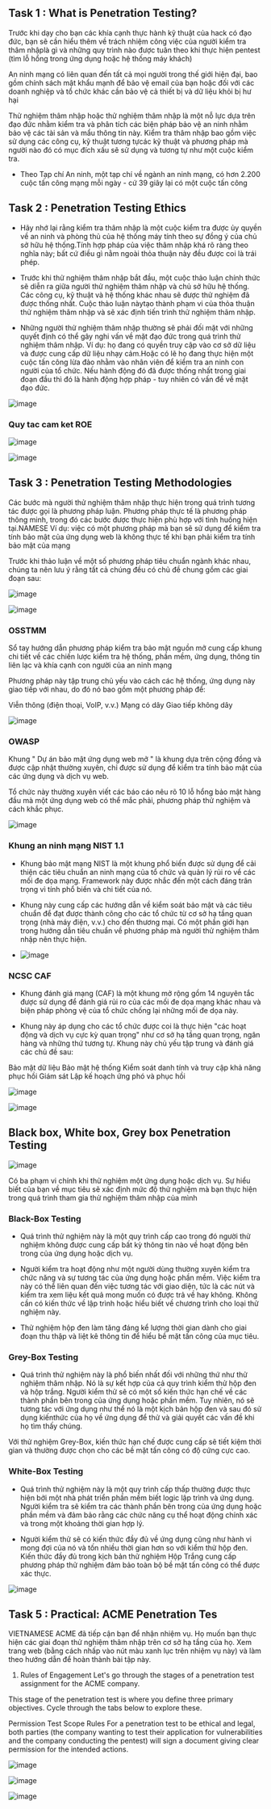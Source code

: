 ## Task 1 : What is Penetration Testing?

Trước khi dạy cho bạn các khía cạnh thực hành kỹ thuật của hack có đạo đức, bạn sẽ cần hiểu thêm về trách nhiệm công việc của người kiểm tra thâm nhậplà gì và những quy trình nào được tuân theo khi thực hiện pentest (tìm lỗ hổng trong ứng dụng hoặc hệ thống máy khách)

An ninh mạng có liên quan đến tất cả mọi người trong thế giới hiện đại, bao gồm chính sách mật khẩu mạnh để bảo vệ email của bạn hoặc đối với các doanh nghiệp và tổ chức khác cần bảo vệ cả thiết bị và dữ liệu khỏi bị hư hại

Thử nghiệm thâm nhập hoặc thử nghiệm thâm nhập là một nỗ lực dựa trên đạo đức nhằm kiểm tra và phân tích các biện pháp bảo vệ an ninh nhằm bảo vệ các tài sản và mẩu thông tin này. Kiểm tra thâm nhập bao gồm việc sử dụng các công cụ, kỹ thuật tương tựcác kỹ thuật và phương pháp mà người nào đó có mục đích xấu sẽ sử dụng và tương tự như một cuộc kiểm tra.

- Theo Tạp chí An ninh, một tạp chí về ngành an ninh mạng, có hơn 2.200 cuộc tấn công mạng mỗi ngày - cứ 39 giây lại có một cuộc tấn công

 ## Task 2 : Penetration Testing Ethics

- Hãy nhớ lại rằng kiểm tra thâm nhập là một cuộc kiểm tra được ủy quyền về an ninh và phòng thủ của hệ thống máy tính theo sự đồng ý của chủ sở hữu hệ thống.Tính hợp pháp của việc thâm nhập khá rõ ràng theo nghĩa này; bất cứ điều gì nằm ngoài thỏa thuận này đều được coi là trái phép.
 
- Trước khi thử nghiệm thâm nhập bắt đầu, một cuộc thảo luận chính thức sẽ diễn ra giữa người thử nghiệm thâm nhập và chủ sở hữu hệ thống. Các công cụ, kỹ thuật và hệ thống khác nhau sẽ được thử nghiệm đã được thống nhất. Cuộc thảo luận nàytạo thành phạm vi của thỏa thuận thử nghiệm thâm nhập và sẽ xác định tiến trình thử nghiệm thâm nhập.

- Những người thử nghiệm thâm nhập thường sẽ phải đối mặt với những quyết định có thể gây nghi vấn về mặt đạo đức trong quá trình thử nghiệm thâm nhập. Ví dụ: họ đang có quyền truy cập vào cơ sở dữ liệu và được cung cấp dữ liệu nhạy cảm.Hoặc có lẽ họ đang thực hiện một cuộc tấn công lừa đảo nhằm vào nhân viên để kiểm tra an ninh con người của tổ chức. Nếu hành động đó đã được thống nhất trong giai đoạn đầu thì đó là hành động hợp pháp - tuy nhiên có vấn đề về mặt đạo đức.

![image](https://github.com/yeuubonn2k4/TRYHACKME/assets/161863346/a9cd78e8-04e1-4327-9101-505560b4f6e1)

### Quy tac cam ket ROE

![image](https://github.com/yeuubonn2k4/TRYHACKME/assets/161863346/0380d397-7d90-404e-8212-9142bf540c83)

![image](https://github.com/yeuubonn2k4/TRYHACKME/assets/161863346/3b8064fc-7b3b-41f1-9bc3-13798c98e8d0)

## Task 3 : Penetration Testing Methodologies

Các bước mà người thử nghiệm thâm nhập thực hiện trong quá trình tương tác được gọi là phương pháp luận. Phương pháp thực tế là phương pháp thông minh, trong đó các bước được thực hiện phù hợp với tình huống hiện tại.NAMESE
Ví dụ: việc có một phương pháp mà bạn sẽ sử dụng để kiểm tra tính bảo mật của ứng dụng web là không thực tế khi bạn phải kiểm tra tính bảo mật của mạng

Trước khi thảo luận về một số phương pháp tiêu chuẩn ngành khác nhau, chúng ta nên lưu ý rằng tất cả chúng đều có chủ đề chung gồm các giai đoạn sau:

![image](https://github.com/yeuubonn2k4/TRYHACKME/assets/161863346/963caad4-bdd3-4173-96de-5c9ff228777b)

![image](https://github.com/yeuubonn2k4/TRYHACKME/assets/161863346/795192c8-b899-4b17-8315-4cc8527a4f99)

### OSSTMM


Sổ tay hướng dẫn phương pháp kiểm tra bảo mật nguồn mở  cung cấp khung chi tiết về các chiến lược kiểm tra hệ thống, phần mềm, ứng dụng, thông tin liên lạc và khía cạnh con người của an ninh mạng


Phương pháp này tập trung chủ yếu vào cách các hệ thống, ứng dụng này giao tiếp với nhau, do đó nó bao gồm một phương pháp để:

Viễn thông (điện thoại, VoIP, v.v.)
Mạng có dây
Giao tiếp không dây

![image](https://github.com/yeuubonn2k4/TRYHACKME/assets/161863346/902b3e19-72df-4dbd-a6b5-bd219f749f79)

### OWASP

Khung " Dự án bảo mật ứng dụng web mở " là khung dựa trên cộng đồng và được cập nhật thường xuyên, chỉ được sử dụng để kiểm tra tính bảo mật của các ứng dụng và dịch vụ web.

Tổ chức này thường xuyên  viết các báo cáo  nêu rõ 10 lỗ hổng bảo mật hàng đầu mà một ứng dụng web có thể mắc phải, phương pháp thử nghiệm và cách khắc phục.

![image](https://github.com/yeuubonn2k4/TRYHACKME/assets/161863346/5411ad8a-2044-4ca7-9ec2-fedde1b28efe)

### Khung an ninh mạng NIST 1.1

- Khung bảo mật mạng NIST là một khung phổ biến được sử dụng để cải thiện các tiêu chuẩn an ninh mạng của tổ chức và quản lý rủi ro về các mối đe dọa mạng. Framework này được nhắc đến một cách đáng trân trọng vì tính phổ biến và chi tiết của nó.

- Khung này cung cấp các hướng dẫn về kiểm soát bảo mật và các tiêu chuẩn để đạt được thành công cho các tổ chức từ cơ sở hạ tầng quan trọng (nhà máy điện, v.v.) cho đến thương mại. Có một phần giới hạn trong hướng dẫn tiêu chuẩn về phương pháp mà người thử nghiệm thâm nhập nên thực hiện.

- ![image](https://github.com/yeuubonn2k4/TRYHACKME/assets/161863346/4350f678-990b-4cdc-93a9-a99d0e4f8849)

### NCSC CAF

- Khung đánh giá mạng (CAF) là một khung mở rộng gồm 14 nguyên tắc được sử dụng để đánh giá rủi ro của các mối đe dọa mạng khác nhau và biện pháp phòng vệ của tổ chức chống lại những mối đe dọa này.

- Khung này áp dụng cho các tổ chức được coi là thực hiện "các hoạt động và dịch vụ cực kỳ quan trọng" như cơ sở hạ tầng quan trọng, ngân hàng và những thứ tương tự. Khung này chủ yếu tập trung và đánh giá các chủ đề sau:

Bảo mật dữ liệu
Bảo mật hệ thống
Kiểm soát danh tính và truy cập
khả năng phục hồi
Giám sát
Lập kế hoạch ứng phó và phục hồi

![image](https://github.com/yeuubonn2k4/TRYHACKME/assets/161863346/4b06ae19-1aa4-4605-932c-aa6d2a8cc716)

![image](https://github.com/yeuubonn2k4/TRYHACKME/assets/161863346/8889bc37-cd8a-423c-9d5d-7c08311298d4)

## Black box, White box, Grey box Penetration Testing

![image](https://github.com/yeuubonn2k4/TRYHACKME/assets/161863346/b37b50e1-118c-454f-8342-3178fda1ecc1)

Có ba phạm vi chính khi thử nghiệm một ứng dụng hoặc dịch vụ. Sự hiểu biết của bạn về mục tiêu sẽ xác định mức độ thử nghiệm mà bạn thực hiện trong quá trình tham gia thử nghiệm thâm nhập của mình

### Black-Box Testing

- Quá trình thử nghiệm này là một quy trình cấp cao trong đó người thử nghiệm không được cung cấp bất kỳ thông tin nào về hoạt động bên trong của ứng dụng hoặc dịch vụ.

- Người kiểm tra hoạt động như một người dùng thường xuyên kiểm tra chức năng và sự tương tác của ứng dụng hoặc phần mềm. Việc kiểm tra này có thể liên quan đến việc tương tác với giao diện, tức là các nút và kiểm tra xem liệu kết quả mong muốn có được trả về hay không. Không cần có kiến ​​thức về lập trình hoặc hiểu biết về chương trình cho loại thử nghiệm này.

- Thử nghiệm hộp đen làm tăng đáng kể lượng thời gian dành cho giai đoạn thu thập và liệt kê thông tin để hiểu bề mặt tấn công của mục tiêu.

### Grey-Box Testing

- Quá trình thử nghiệm này là phổ biến nhất đối với những thứ như thử nghiệm thâm nhập. Nó là sự kết hợp của cả quy trình kiểm thử hộp đen và hộp trắng. Người kiểm thử sẽ có một số kiến ​​thức hạn chế về các thành phần bên trong của ứng dụng hoặc phần mềm. Tuy nhiên, nó sẽ tương tác với ứng dụng như thể nó là một kịch bản hộp đen và sau đó sử dụng kiến ​​thức của họ về ứng dụng để thử và giải quyết các vấn đề khi họ tìm thấy chúng.

Với thử nghiệm Grey-Box, kiến ​​thức hạn chế được cung cấp sẽ tiết kiệm thời gian và thường được chọn cho các bề mặt tấn công có độ cứng cực cao.

### White-Box Testing

- Quá trình thử nghiệm này là một quy trình cấp thấp thường được thực hiện bởi một nhà phát triển phần mềm biết logic lập trình và ứng dụng. Người kiểm tra sẽ kiểm tra các thành phần bên trong của ứng dụng hoặc phần mềm và đảm bảo rằng các chức năng cụ thể hoạt động chính xác và trong một khoảng thời gian hợp lý.

- Người kiểm thử sẽ có kiến ​​thức đầy đủ về ứng dụng cũng như hành vi mong đợi của nó và tốn nhiều thời gian hơn so với kiểm thử hộp đen. Kiến thức đầy đủ trong kịch bản thử nghiệm Hộp Trắng cung cấp phương pháp thử nghiệm đảm bảo toàn bộ bề mặt tấn công có thể được xác thực.

![image](https://github.com/yeuubonn2k4/TRYHACKME/assets/161863346/b4b1fded-dd5c-4e15-a5b7-afc50c2a3d72)


## Task 5 : Practical: ACME Penetration Tes

VIETNAMESE
ACME đã tiếp cận bạn để nhận nhiệm vụ. Họ muốn bạn thực hiện các giai đoạn thử nghiệm thâm nhập trên cơ sở hạ tầng của họ. Xem trang web (bằng cách nhấp vào nút màu xanh lục trên nhiệm vụ này) và làm theo hướng dẫn để hoàn thành bài tập này.

1. Rules of Engagement
Let's go through the stages of a penetration test assignment for the ACME company.

This stage of the penetration test is where you define three primary objectives. Cycle through the tabs below to explore these.

Permission
Test Scope
Rules
For a penetration test to be ethical and legal, both parties (the company wanting to test their application for vulnerabilities and the company conducting the pentest) will sign a document giving clear permission for the intended actions.

![image](https://github.com/yeuubonn2k4/TRYHACKME/assets/161863346/a1b5d872-5692-41bc-9ad4-712e18f7e707)

![image](https://github.com/yeuubonn2k4/TRYHACKME/assets/161863346/bfb49c2a-0122-4fd3-840b-346af2a7ac3f)

![image](https://github.com/yeuubonn2k4/TRYHACKME/assets/161863346/f4e5e465-16c0-4a39-836e-cd10edf7cb55)
